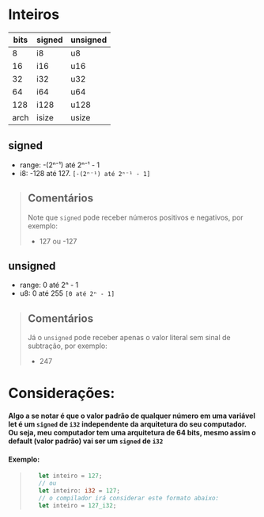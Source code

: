 # Inteiros
| bits | signed | unsigned |
| ---- | ------ | -------- |
| 8    | i8     | u8       |
| 16   | i16    | u16      |
| 32   | i32    | u32      |
| 64   | i64    | u64      |
| 128  | i128   | u128     |
| arch | isize  | usize    |

## signed 
- range: -(2ⁿ⁻¹) até 2ⁿ⁻¹ - 1
- i8: -128 até 127. `[-(2ⁿ⁻¹) até 2ⁿ⁻¹ - 1]`

> ## Comentários
> Note que `signed` pode receber números positivos e negativos, por exemplo:
> - 127 ou -127 

## unsigned
- range: 0 até 2ⁿ - 1
- u8: 0 até 255 `[0 até 2ⁿ - 1]`
> ## Comentários
> Já o `unsigned` pode receber apenas o valor literal sem sinal de subtração, por exemplo:
> - 247 

# Considerações:

#### Algo a se notar é que o valor padrão de qualquer número em uma variável let é um `signed` de `i32` independente da arquitetura do seu computador. Ou seja, meu computador tem uma arquitetura de 64 bits, mesmo assim o default (valor padrão) vai ser um `signed` de `i32`
#### Exemplo:
> ```rust
>    let inteiro = 127;
>    // ou
>    let inteiro: i32 = 127;
>    // o compilador irá considerar este formato abaixo:
>    let inteiro = 127_i32;